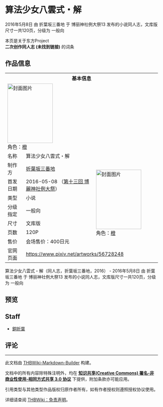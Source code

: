 # 算法少女八雲式・解

<!-- source html: G:\repos\THBWiki-Markdown-Builder\THBWikiMarkdown\Temp\main\d\d6\ns0%3A%E7%AE%97%E6%B3%95%E5%B0%91%E5%A5%B3%E5%85%AB%E9%9B%B2%E5%BC%8F%E3%83%BB%E8%A7%A3.html -->

2016年5月8日 由 折葉坂三番地 于 博丽神社例大祭13 发布的小说同人志，文库版尺寸一共120页，分级为 一般向

本页是关于东方Project  
 **二次创作同人志 (未找到链接)** 的词条
## 作品信息

<table><tbody><tr><th colspan="3">基本信息</th></tr><tr><td class="cover-artwork-mobile" colspan="2"><a href="./文件-算法少女八雲式・解封面.png.md" class="image" title="封面图片"><img alt="封面图片" src="https://upload.thwiki.cc/thumb/a/a9/%E7%AE%97%E6%B3%95%E5%B0%91%E5%A5%B3%E5%85%AB%E9%9B%B2%E5%BC%8F%E3%83%BB%E8%A7%A3%E5%B0%81%E9%9D%A2.png/149px-%E7%AE%97%E6%B3%95%E5%B0%91%E5%A5%B3%E5%85%AB%E9%9B%B2%E5%BC%8F%E3%83%BB%E8%A7%A3%E5%B0%81%E9%9D%A2.png" decoding="async" loading="lazy" width="149" height="196" srcset="https://upload.thwiki.cc/thumb/a/a9/%E7%AE%97%E6%B3%95%E5%B0%91%E5%A5%B3%E5%85%AB%E9%9B%B2%E5%BC%8F%E3%83%BB%E8%A7%A3%E5%B0%81%E9%9D%A2.png/224px-%E7%AE%97%E6%B3%95%E5%B0%91%E5%A5%B3%E5%85%AB%E9%9B%B2%E5%BC%8F%E3%83%BB%E8%A7%A3%E5%B0%81%E9%9D%A2.png 1.5x, https://upload.thwiki.cc/thumb/a/a9/%E7%AE%97%E6%B3%95%E5%B0%91%E5%A5%B3%E5%85%AB%E9%9B%B2%E5%BC%8F%E3%83%BB%E8%A7%A3%E5%B0%81%E9%9D%A2.png/299px-%E7%AE%97%E6%B3%95%E5%B0%91%E5%A5%B3%E5%85%AB%E9%9B%B2%E5%BC%8F%E3%83%BB%E8%A7%A3%E5%B0%81%E9%9D%A2.png 2x" data-file-width="469" data-file-height="615"></a><div class="cover-char">角色：<a href="./橙.md" title="橙">橙</a></div></td>
</tr><tr><td class="label">名称</td><td colspan="2"> 算法少女八雲式・解 </td></tr><tr><td class="label">制作方</td><td><a href="./折葉坂三番地.md" title="折葉坂三番地">折葉坂三番地</a></td><td class="cover-artwork" rowspan="7" style="min-width:196px;"><a href="./文件-算法少女八雲式・解封面.png.md" class="image" title="封面图片"><img alt="封面图片" src="https://upload.thwiki.cc/thumb/a/a9/%E7%AE%97%E6%B3%95%E5%B0%91%E5%A5%B3%E5%85%AB%E9%9B%B2%E5%BC%8F%E3%83%BB%E8%A7%A3%E5%B0%81%E9%9D%A2.png/149px-%E7%AE%97%E6%B3%95%E5%B0%91%E5%A5%B3%E5%85%AB%E9%9B%B2%E5%BC%8F%E3%83%BB%E8%A7%A3%E5%B0%81%E9%9D%A2.png" decoding="async" loading="lazy" width="149" height="196" srcset="https://upload.thwiki.cc/thumb/a/a9/%E7%AE%97%E6%B3%95%E5%B0%91%E5%A5%B3%E5%85%AB%E9%9B%B2%E5%BC%8F%E3%83%BB%E8%A7%A3%E5%B0%81%E9%9D%A2.png/224px-%E7%AE%97%E6%B3%95%E5%B0%91%E5%A5%B3%E5%85%AB%E9%9B%B2%E5%BC%8F%E3%83%BB%E8%A7%A3%E5%B0%81%E9%9D%A2.png 1.5x, https://upload.thwiki.cc/thumb/a/a9/%E7%AE%97%E6%B3%95%E5%B0%91%E5%A5%B3%E5%85%AB%E9%9B%B2%E5%BC%8F%E3%83%BB%E8%A7%A3%E5%B0%81%E9%9D%A2.png/299px-%E7%AE%97%E6%B3%95%E5%B0%91%E5%A5%B3%E5%85%AB%E9%9B%B2%E5%BC%8F%E3%83%BB%E8%A7%A3%E5%B0%81%E9%9D%A2.png 2x" data-file-width="469" data-file-height="615"></a><div class="cover-char">角色：<a href="./橙.md" title="橙">橙</a></div></td>
</tr><tr><td class="label">首发日期</td><td>2016-05-08&#160;（<a href="/展会作品列表?e=%E5%8D%9A%E4%B8%BD%E7%A5%9E%E7%A4%BE%E4%BE%8B%E5%A4%A7%E7%A5%AD%2313">第十三回 博麗神社例大祭</a>）</td></tr><tr><td class="label">类型</td><td>小说</td></tr><tr><td class="label">分级指定</td><td>一般向</td></tr><tr><td class="label">尺寸</td><td>文库版</td></tr><tr><td class="label">页数</td><td>120P</td></tr><tr><td class="label">售价</td><td>会场售价：400日元</td></tr>
<tr><td class="label">官网页面</td><td colspan="2"><a rel="nofollow" class="external free" href="https://www.pixiv.net/artworks/56728248">https://www.pixiv.net/artworks/56728248</a></td></tr></tbody></table>

算法少女八雲式・解（同人志，折葉坂三番地，2016） - 2016年5月8日 由 折葉坂三番地 于 博丽神社例大祭13 发布的小说同人志，文库版尺寸一共120页，分级为 一般向
## 预览
## Staff
- [銅折葉](./銅折葉.md)

## 评论




---

此文档由 [THBWiki-Markdown-Builder](https://github.com/Delsin-Yu/THBWiki-Markdown-Builder) 构建。

文档中的所有内容除特殊注明外，均在 [**知识共享(Creative Commons) 署名-非商业性使用-相同方式共享 3.0 协议**](https://creativecommons.org/licenses/by-sa/3.0/deed.zh-hans) 下提供，附加条款亦可能应用。

引用类型与其他类型作品版权归原作者所有，如有作者授权则遵照授权协议使用。

详细请查阅 [THBWiki：免责声明](https://thbwiki.cc/THBWiki:%E5%85%8D%E8%B4%A3%E5%A3%B0%E6%98%8E)。

